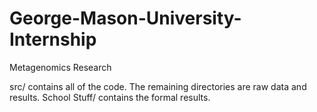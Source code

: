 George-Mason-University-Internship
==================================

Metagenomics Research

src/ contains all of the code.
The remaining directories are raw data and results.
School Stuff/ contains the formal results.
